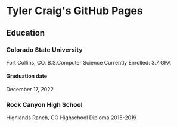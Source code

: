 # Tyler Craig's GitHub Pages
## Education
### Colorado State University
Fort Collins, CO.
B.S.Computer Science
Currently Enrolled: 3.7 GPA
#### Graduation date
December 17, 2022

### Rock Canyon High School
Highlands Ranch, CO
Highschool Diploma
2015-2019
